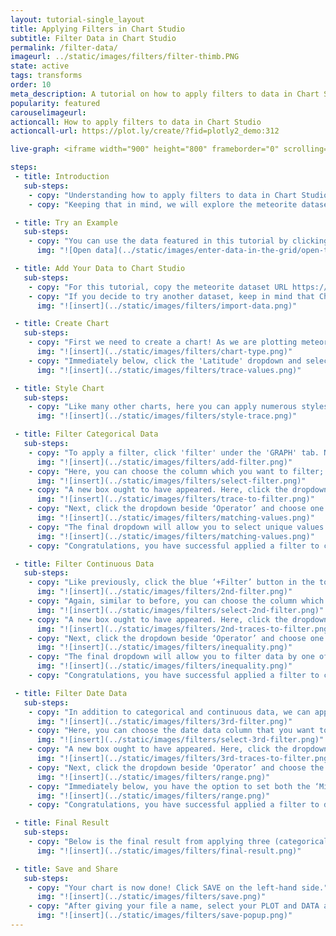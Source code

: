 ```yaml
---
layout: tutorial-single_layout
title: Applying Filters in Chart Studio
subtitle: Filter Data in Chart Studio
permalink: /filter-data/
imageurl: ../static/images/filters/filter-thimb.PNG
state: active
tags: transforms
order: 10
meta_description: A tutorial on how to apply filters to data in Chart Studio
popularity: featured
carouselimageurl:
actioncall: How to apply filters to data in Chart Studio
actioncall-url: https://plot.ly/create/?fid=plotly2_demo:312

live-graph: <iframe width="900" height="800" frameborder="0" scrolling="no" src="https://plot.ly/~plotly2_demo/312/"></iframe>

steps:
 - title: Introduction
   sub-steps:
    - copy: "Understanding how to apply filters to data in Chart Studio can be divided in three categories: (1) categorical data, (2) continuous data, and (3) dates. As a consequences, we will look at these individually and in the order previously specified. It is also important to note, that in Chart Studio you can apply single or multiple filters to each plot."
    - copy: "Keeping that in mind, we will explore the meteorite dataset and by applying filters we will attempt to answer the question: 'Where has the largest concentraction of ordinary meteorites greater than 10,000 grams fallen in the 21st century?'"

 - title: Try an Example
   sub-steps:
    - copy: "You can use the data featured in this tutorial by clicking on 'Open This Data in Chart Studio' on the left-hand side. It'll open in your workspace."
      img: "![Open data](../static/images/enter-data-in-the-grid/open-this-data.png)"

 - title: Add Your Data to Chart Studio
   sub-steps:
    - copy: "For this tutorial, copy the meteorite dataset URL https://raw.githubusercontent.com/bcdunbar/datasets/master/meteorites_subset.csv and head to Chart Studio’s new online [workspace](https://plot.ly/create) and add your data by entering the meteorite URL."
    - copy: "If you decide to try another dataset, keep in mind that Chart Studio accepts .xls, .xlsx, or .csv files. For more information on how to enter your data, see [this](http://help.plot.ly/add-data-to-the-plotly-grid/) tutorial."
      img: "![insert](../static/images/filters/import-data.png)"

 - title: Create Chart
   sub-steps:
    - copy: "First we need to create a chart! As we are plotting meteorite locations we will create a scatter map. Thus, under 'Chart Type' select 'Satellite Maps'."
      img: "![insert](../static/images/filters/chart-type.png)"
    - copy: "Immediately below, click the 'Latitude' dropdown and select the column name 'recatlat', then click the 'Longtitude' dropwdown and select column name 'recatlon'."
      img: "![insert](../static/images/filters/trace-values.png)"

 - title: Style Chart
   sub-steps:
    - copy: "Like many other charts, here you can apply numerous styles to your chart but for the purpose of this tutorial we have decided to just change the marker opacity. To do this, simply click 'Traces' under the 'STYLE' tab and in the text box next to 'marker opacity' enter '0.5'."
      img: "![insert](../static/images/filters/style-trace.png)"

 - title: Filter Categorical Data
   sub-steps:
    - copy: "To apply a filter, click 'filter' under the 'GRAPH' tab. Now, you should see the blue ‘+Filter’ button in the top-right of the next panel. Click it! This will produce a filter box directly below the button in the panel."
      img: "![insert](../static/images/filters/add-filter.png)"
    - copy: "Here, you can choose the column which you want to filter; click the dropdown next to ‘Select Column’ and select 'class'."
      img: "![insert](../static/images/filters/select-filter.png)"
    - copy: "A new box ought to have appeared. Here, click the dropdown next to ‘Traces To Filter’. You can select a single variable or multiple. For the purpose of this tutorial, select 'reclong'."
      img: "![insert](../static/images/filters/trace-to-filter.png)"
    - copy: "Next, click the dropdown beside ‘Operator’ and choose one of the operators (i.e. ‘Matching Values’)."
      img: "![insert](../static/images/filters/matching-values.png)"
    - copy: "The final dropdown will allow you to select unique values from the column which you have opted to filter. You have the option to either use “Include” –only display the unique values you have selected – or “Exclude” – the opposite of include. Here, we will include the class value 'Ordinary'."
      img: "![insert](../static/images/filters/matching-values.png)"
    - copy: "Congratulations, you have successful applied a filter to categorical data."

 - title: Filter Continuous Data
   sub-steps:
    - copy: "Like previously, click the blue ‘+Filter’ button in the top-right of the next panel. This ought to produce a filter box directly below the categorical filter that was just applied."
      img: "![insert](../static/images/filters/2nd-filter.png)"
    - copy: "Again, similar to before, you can choose the column which you want to filter; click the dropdown next to ‘Select Column’ and select the 'mass (g)'."
      img: "![insert](../static/images/filters/select-2nd-filter.png)"
    - copy: "A new box ought to have appeared. Here, click the dropdown next to ‘Traces To Filter’. You can select a single variable or multiple. For this filter, we will select 'reclong' again."
      img: "![insert](../static/images/filters/2nd-traces-to-filter.png)"
    - copy: "Next, click the dropdown beside ‘Operator’ and choose one of the operators (i.e. ‘Inequality’)."
      img: "![insert](../static/images/filters/inequality.png)"
    - copy: "The final dropdown will allow you to filter data by one of the four available inequalities (less than, greater than, less than and equal to, greater than and equal to). To answer our question that we've set out to visualise, select 'greater than' and enter '10000' (greater than 10,000 grams)."
      img: "![insert](../static/images/filters/inequality.png)"
    - copy: "Congratulations, you have successful applied a filter to continuous data."

 - title: Filter Date Data
   sub-steps:
    - copy: "In addition to categorical and continuous data, we can apply filters to dates. Like previously, you should see the blue ‘+Filter’ button in the top-right of the next panel. Click it! This ought to produce another filter box directly below the other filters."
      img: "![insert](../static/images/filters/3rd-filter.png)"
    - copy: "Here, you can choose the date data column that you want to filter; click the dropdown next to ‘Select Column’ and select the 'year'."
      img: "![insert](../static/images/filters/select-3rd-filter.png)"
    - copy: "A new box ought to have appeared. Here, click the dropdown next to ‘Traces To Filter’. You can select a single variable or multiple for which you want to apply the filter to. Like before, we will select 'reclong'."
      img: "![insert](../static/images/filters/3rd-traces-to-filter.png)"
    - copy: "Next, click the dropdown beside ‘Operator’ and choose the operator ‘Range’"
      img: "![insert](../static/images/filters/range.png)"
    - copy: "Immediately below, you have the option to set both the ‘Min’ (minimum) and ‘Max’ (maximum) values of the range. In this tutorial, we have entered the values 2015-01-01 and 2016-01-01 respectively. Additionally, there is the option to either use “Include X” –only display the unique values you have selected – or “Exclude X” – the opposite of include."
      img: "![insert](../static/images/filters/range.png)"
    - copy: "Congratulations, you have successful applied a filter to date data."

 - title: Final Result
   sub-steps:
    - copy: "Below is the final result from applying three (categorical, continuous, and date) filters. Thus, you can see that by applying these filter we can answer the question that we orginally set out to visualise: Where has the concentraction of ordinary meteorites greater than 10,000 grams fallen in the 21st century?"
      img: "![insert](../static/images/filters/final-result.png)"

 - title: Save and Share
   sub-steps:
    - copy: "Your chart is now done! Click SAVE on the left-hand side."
      img: "![insert](../static/images/filters/save.png)"
    - copy: "After giving your file a name, select your PLOT and DATA as 'Public' or 'Private'. For more information on how sharing works, including the difference between private, public and secret sharing, visit [this](http://help.plot.ly/save-share-and-export-in-plotly/) page."
      img: "![insert](../static/images/filters/save-popup.png)"
---
```

